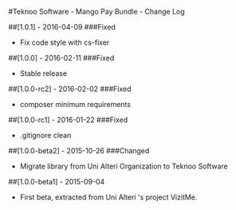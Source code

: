 #Teknoo Software - Mango Pay Bundle - Change Log

##[1.0.1] - 2016-04-09
###Fixed
- Fix code style with cs-fixer

##[1.0.0] - 2016-02-11
###Fixed
- Stable release

##[1.0.0-rc2] - 2016-02-02
###Fixed
- composer minimum requirements

##[1.0.0-rc1] - 2016-01-22
###Fixed
- .gitignore clean

##[1.0.0-beta2] - 2015-10-26
###Changed
- Migrate library from Uni Alteri Organization to Teknoo Software

##[1.0.0-beta1] - 2015-09-04
- First beta, extracted from Uni Alteri 's project VizitMe.

